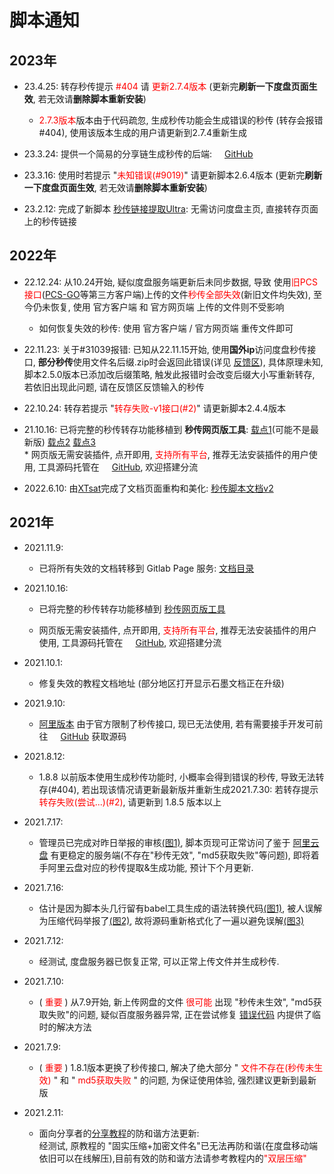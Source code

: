 # 脚本通知

## 2023年

- 23.4.25: 转存秒传提示 <span style="color: red">#404</span> 请 <span style="color: red">更新2.7.4版本</span> (更新完**刷新一下度盘页面生效**, 若无效请**删除脚本重新安装**)
  - <span style="color: red">2.7.3版本</span>版本由于代码疏忽, 生成秒传功能会生成错误的秒传 (转存会报错#404), 使用该版本生成的用户请更新到2.7.4重新生成

- 23.3.24: 提供一个简易的分享链生成秒传的后端: <img src="https://github.githubassets.com/favicons/favicon.png" width='16'>[GitHub](https://github.com/mengzonefire/shareLink2bdLink)

- 23.3.16: 使用时若提示 "<span style="color: red">未知错误(#9019)</span>" 请更新脚本2.6.4版本 (更新完**刷新一下度盘页面生效**, 若无效请**删除脚本重新安装**)

- 23.2.12: 完成了新脚本 [秒传链接提取Ultra](https://greasyfork.org/zh-CN/scripts/459862): 无需访问度盘主页, 直接转存页面上的秒传链接

## 2022年

- 22.12.24: 从10.24开始, 疑似度盘服务端更新后未同步数据, 导致 使用<span style="color: red">旧PCS接口</span>([PCS-GO](https://github.com/qjfoidnh/BaiduPCS-Go)等第三方客户端)上传的文件<span style="color: red">秒传全部失效</span>(新旧文件均失效), 至今仍未恢复, 使用 官方客户端 和 官方网页端 上传的文件则不受影响
  - 如何恢复失效的秒传: 使用 官方客户端 / 官方网页端 重传文件即可

- 22.11.23: 关于#31039报错: 已知从22.11.15开始, 使用**国外ip**访问度盘秒传接口, **部分秒传**使用文件名后缀.zip时会返回此错误(详见 [反馈区](https://greasyfork.org/zh-CN/scripts/424574/discussions/157981)), 具体原理未知, 脚本2.5.0版本已添加改后缀策略, 触发此报错时会改变后缀大小写重新转存, 若依旧出现此问题, 请在反馈区反馈输入的秒传

- 22.10.24: 转存若提示 "<span style="color: red">转存失败-v1接口(#2)</span>" 请更新脚本2.4.4版本

- 21.10.16: 已将完整的秒传转存功能移植到 **秒传网页版工具**: [载点1](https://rapidacg.gmgard.moe/)(可能不是最新版) [载点2](https://mengzonefire.github.io/baidupan-rapidupload) [载点3](https://mengzonefire.code.misakanet.cn/baidupan-rapidupload)</br>\* 网页版无需安装插件, 点开即用, <span style="color: red;">支持所有平台</span>, 推荐无法安装插件的用户使用, 工具源码托管在 <img src="https://github.githubassets.com/favicons/favicon.png" width='16'>[GitHub](https://github.com/mengzonefire/baidupan-rapidupload), 欢迎搭建分流

- 2022.6.10: 由[XTsat](https://github.com/XTsat)完成了文档页面重构和美化: [秒传脚本文档v2](https://mengzonefire.code.misakanet.cn/rapid-upload-userscript-doc-v2/)

## 2021年

- 2021.11.9:
  - 已将所有失效的文档转移到 Gitlab Page 服务: [文档目录](https://mengzonefire.code.misakanet.cn/rapid-upload-userscript-doc/)

- 2021.10.16:
  - 已将完整的秒传转存功能移植到 [秒传网页版工具](https://rapidacg.gmgard.moe/)

  - 网页版无需安装插件, 点开即用, <span style="color: red;">支持所有平台</span>, 推荐无法安装插件的用户使用, 工具源码托管在 <img src="https://github.githubassets.com/favicons/favicon.png" width='16'>[GitHub](https://github.com/mengzonefire/baidupan-rapidupload), 欢迎搭建分流

- 2021.10.1:
  - 修复失效的教程文档地址 (部分地区打开显示石墨文档正在升级)

- 2021.9.10:
  - [阿里版本](https://greasyfork.org/zh-CN/scripts/432065) 由于官方限制了秒传接口, 现已无法使用, 若有需要接手开发可前往 <img src="https://github.githubassets.com/favicons/favicon.png" width='16'>[GitHub](https://github.com/mengzonefire/aliyun-rapidupload-userscript) 获取源码
  
- 2021.8.12:
  - 1.8.8 以前版本使用生成秒传功能时, 小概率会得到错误的秒传, 导致无法转存(#404), 若出现该情况请更新最新版并重新生成2021.7.30: 若转存提示 <span style="color: red;">转存失败(尝试...)(#2)</span>, 请更新到 1.8.5 版本以上
  
- 2021.7.17:
  - 管理员已完成对昨日举报的审核[(图1)](https://pic.rmb.bdstatic.com/bjh/a6abf0daa40362c10385432fb5150ae7.png), 脚本页现可正常访问了鉴于 [阿里云盘](https://www.aliyundrive.com/drive/) 有更稳定的服务端(不存在"秒传无效", "md5获取失败"等问题), 即将着手阿里云盘对应的秒传提取&生成功能, 预计下个月更新.

- 2021.7.16:
  - 估计是因为脚本头几行留有babel工具生成的语法转换代码[(图1)](https://pic.rmb.bdstatic.com/bjh/9cd999f1d1a35b350e83f93fc685dee7.png), 被人误解为压缩代码举报了[(图2)](https://pic.rmb.bdstatic.com/bjh/eb18b94af7dacd00b11e8cbac3b1e1e4.png), 故将源码重新格式化了一遍以避免误解[(图3)](https://pic.rmb.bdstatic.com/bjh/ecc36a94f8632b8fba81594d37646b31.png)

- 2021.7.12:
  - 经测试, 度盘服务器已恢复正常, 可以正常上传文件并生成秒传.

- 2021.7.10:
  - (<span style="color: red;"> 重要 </span>) 从7.9开始, 新上传网盘的文件<span style="color: red;"> 很可能 </span>出现 "秒传未生效", "md5获取失败"的问题, 疑似百度服务器异常, 正在尝试修复 [错误代码](/document/FAQ/错误代码.md) 内提供了临时的解决方法

- 2021.7.9:
  - (<span style="color: red;"> 重要 </span>) 1.8.1版本更换了秒传接口, 解决了绝大部分 "<span style="color: red;"> 文件不存在(秒传未生效) </span>" 和 "<span style="color: red;"> md5获取失败 </span>" 的问题, 为保证使用体验, 强烈建议更新到最新版

- 2021.2.11:
  - 面向分享者的<a href="https://mengzonefire.code.misakanet.cn/rapid-upload-userscript-doc/generate-bdcode/" rel="noopener noreferrer" target="_blank">分享教程</a>的防和谐方法更新:<br/>经测试, 原教程的 "固实压缩+加密文件名"已无法再防和谐(在度盘移动端依旧可以在线解压),目前有效的防和谐方法请参考教程内的<span style="color: red">"双层压缩"</span>
